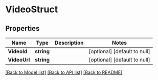 # VideoStruct

## Properties
Name | Type | Description | Notes
------------ | ------------- | ------------- | -------------
**VideoId** | **string** |  | [optional] [default to null]
**VideoUrl** | **string** |  | [optional] [default to null]

[[Back to Model list]](../README.md#documentation-for-models) [[Back to API list]](../README.md#documentation-for-api-endpoints) [[Back to README]](../README.md)


